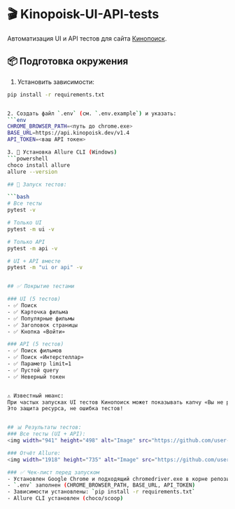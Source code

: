 # 🎬 Kinopoisk-UI-API-tests

Автоматизация UI и API тестов для сайта [Кинопоиск](https://www.kinopoisk.ru/).

## 📦 Подготовка окружения
1. Установить зависимости:
```bash
pip install -r requirements.txt


2. Создать файл `.env` (см. `.env.example`) и указать:
```env
CHROME_BROWSER_PATH=<путь до chrome.exe>
BASE_URL=https://api.kinopoisk.dev/v1.4
API_TOKEN=<ваш API токен>

3. 🧰 Установка Allure CLI (Windows)
```powershell
choco install allure
allure --version

## 🚀 Запуск тестов:

```bash
# Все тесты
pytest -v

# Только UI
pytest -m ui -v

# Только API
pytest -m api -v

# UI + API вместе
pytest -m "ui or api" -v


## ✅ Покрытие тестами

### UI (5 тестов)
- ✅ Поиск
- ✅ Карточка фильма
- ✅ Популярные фильмы
- ✅ Заголовок страницы
- ✅ Кнопка «Войти»

### API (5 тестов)
- ✅ Поиск фильмов
- ✅ Поиск «Интерстеллар»
- ✅ Параметр limit=1
- ✅ Пустой query
- ✅ Неверный токен


⚠️ Известный нюанс:
При частых запусках UI тестов Кинопоиск может показывать капчу «Вы не робот?».  
Это защита ресурса, не ошибка тестов!


## 📊 Результаты тестов:
### Все тесты (UI + API):
<img width="941" height="498" alt="Image" src="https://github.com/user-attachments/assets/15fe5bc2-1116-4f0f-b974-e7db76ff061c" />

### Отчёт Allure:
<img width="1918" height="735" alt="Image" src="https://github.com/user-attachments/assets/98881cc3-b878-4e7a-9e27-5405a272d774" />

### ✅ Чек-лист перед запуском
- Установлен Google Chrome и подходящий chromedriver.exe в корне репозитория
- `.env` заполнен (CHROME_BROWSER_PATH, BASE_URL, API_TOKEN)
- Зависимости установлены: `pip install -r requirements.txt`
- Allure CLI установлен (choco/scoop)
